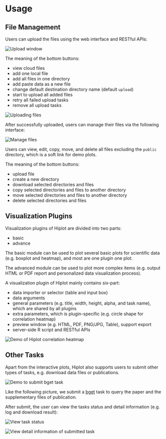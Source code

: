 # Usage

## File Management

Users can upload the files using the web interface and RESTful APIs:

![Upload window](https://s1.ax1x.com/2020/07/08/UV5E3d.png)

The meaning of the bottom buttons:

- view cloud files
- add one local file
- add all files in one directory
- add paste data as a new file
- change default destination directory name (default `upload`)
- start to upload all added files
- retry all failed upload tasks
- remove all upload tasks

![Uploading files](https://s1.ax1x.com/2020/07/08/UV5VgA.png)

After successfully uploaded, users can manage their files via the following interface:

![Manage files](https://s1.ax1x.com/2020/07/08/UV5A9H.png)

Users can view, edit, copy, move, and delete all files excluding the `public` directory, which is a soft link for demo plots.

The meaning of the bottom buttons:

- upload file
- create a new directory
- download selected directories and files
- copy selected directories and files to another directory
- move selected directories and files to another directory
- delete selected directories and files

## Visualization Plugins

Visualization plugins of Hiplot are divided into two parts:

- basic
- advance

The basic module can be used to plot several basic plots for scientific data (e.g. boxplot and heatmap), and most are one plugin one plot.

The advanced module can be used to plot more complex items (e.g. output HTML or PDF report and personalized data visualization process).

A visualization plugin of Hiplot mainly contains six-part:

- data importer or selector (table and input box)
- data arguments
- general parameters (e.g. title, width, height, alpha, and task name), which are shared by all plugins
- extra parameters, which is plugin-specific (e.g. circle shape for correlation heatmap)
- preview window (e.g. HTML, PDF, PNG/JPG, Table), support export
- server-side R script and RESTful APIs

![Demo of Hiplot correlation heatmap](https://s1.ax1x.com/2020/07/08/UV5zGQ.png)

## Other Tasks

Apart from the interactive plots, Hiplot also supports users to submit other types of tasks, e.g. download data files or publications.

![Demo to submit bget task](https://s1.ax1x.com/2020/07/08/UVIgzj.png)

Like the following picture, we submit a [bget](https://github.com/openanno/bget) task to query the paper and the supplementary files of publication.

After submit, the user can view the tasks status and detail information (e.g. log and download result):

![View task status](https://s1.ax1x.com/2020/07/08/UVIRQs.png)

![View detail information of submitted task](https://s1.ax1x.com/2020/07/08/UVoiSH.png)